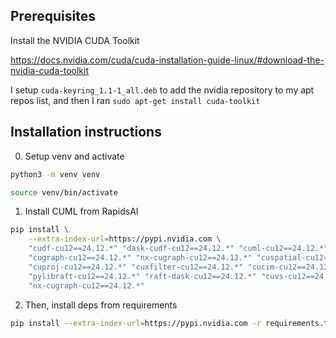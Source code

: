 ## Prerequisites

Install the NVIDIA CUDA Toolkit

https://docs.nvidia.com/cuda/cuda-installation-guide-linux/#download-the-nvidia-cuda-toolkit

I setup `cuda-keyring_1.1-1_all.deb` to add the nvidia repository to my apt repos list, and then I ran `sudo apt-get install cuda-toolkit`

## Installation instructions

0. Setup venv and activate

```bash
python3 -m venv venv
```

```bash
source venv/bin/activate
```

1. Install CUML from RapidsAI

```bash
pip install \
    --extra-index-url=https://pypi.nvidia.com \
    "cudf-cu12==24.12.*" "dask-cudf-cu12==24.12.*" "cuml-cu12==24.12.*" \
    "cugraph-cu12==24.12.*" "nx-cugraph-cu12==24.12.*" "cuspatial-cu12==24.12.*" \
    "cuproj-cu12==24.12.*" "cuxfilter-cu12==24.12.*" "cucim-cu12==24.12.*" \
    "pylibraft-cu12==24.12.*" "raft-dask-cu12==24.12.*" "cuvs-cu12==24.12.*" \
    "nx-cugraph-cu12==24.12.*"
```

2. Then, install deps from requirements

```bash
pip install --extra-index-url=https://pypi.nvidia.com -r requirements.txt
```
